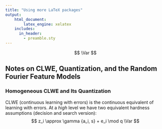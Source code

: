 ```yaml
---
title: "Using more LaTeX packages"
output: 
	html_document:
		latex_engine: xelatex
    includes:
      in_header:
        - preamble.sty
---
```

$$
\Var
$$


## Notes on CLWE, Quantization, and the Random Fourier Feature Models

### Homogeneous CLWE and Its Quantization
CLWE (continuous learning with errors) is the continuous equivalent of learning with errors. At a *high* level we have two equivalent hardness assumptions (decision and search version):
$$
z_i \approx \gamma {a_i, s} + e_i \mod q
\Var
$$
